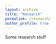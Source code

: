 ```yaml
---
layout: archive
title: "Research"
permalink: /research/
author_profile: true
---  
```



Some research stuff
